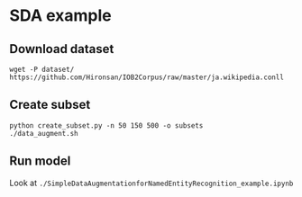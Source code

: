 # SDA example

## Download dataset

```
wget -P dataset/ https://github.com/Hironsan/IOB2Corpus/raw/master/ja.wikipedia.conll
```

## Create subset

```
python create_subset.py -n 50 150 500 -o subsets
./data_augment.sh
```

## Run model

Look at `./SimpleDataAugmentationforNamedEntityRecognition_example.ipynb`
